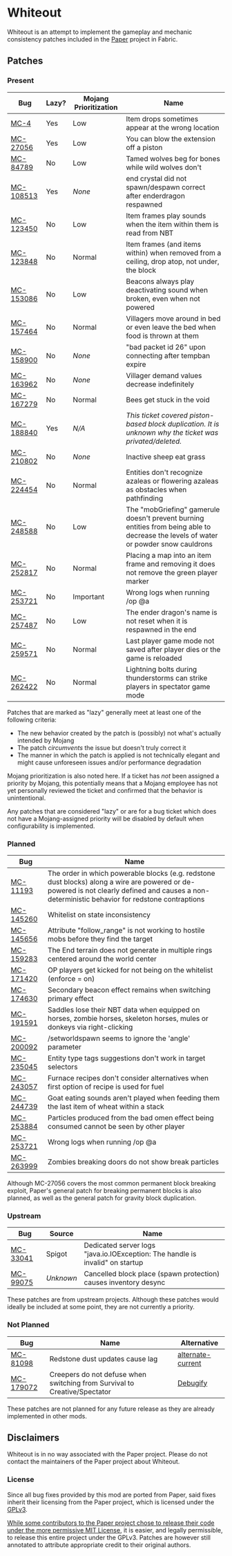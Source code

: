 # Whiteout

Whiteout is an attempt to implement the gameplay and mechanic consistency patches included in the [Paper](https://github.com/PaperMC/Paper) project in Fabric.

## Patches

### Present

| Bug                                                   | Lazy? | Mojang Prioritization | Name                                                                                                                                 |
|-------------------------------------------------------|-------|-----------------------|--------------------------------------------------------------------------------------------------------------------------------------|
| [MC-4](https://bugs.mojang.com/browse/MC-4)           | Yes   | Low                   | Item drops sometimes appear at the wrong location                                                                                    |
| [MC-27056](https://bugs.mojang.com/browse/MC-27056)   | Yes   | Low                   | You can blow the extension off a piston                                                                                              |
| [MC-84789](https://bugs.mojang.com/browse/MC-84789)   | No    | Low                   | Tamed wolves beg for bones while wild wolves don't                                                                                   |
| [MC-108513](https://bugs.mojang.com/browse/MC-108513) | Yes   | *None*                | end crystal did not spawn/despawn correct after enderdragon respawned                                                                |
| [MC-123450](https://bugs.mojang.com/browse/MC-123450) | No    | Low                   | Item frames play sounds when the item within them is read from NBT                                                                   |
| [MC-123848](https://bugs.mojang.com/browse/MC-123848) | No    | Normal                | Item frames (and items within) when removed from a ceiling, drop atop, not under, the block                                          |
| [MC-153086](https://bugs.mojang.com/browse/MC-153086) | No    | Low                   | Beacons always play deactivating sound when broken, even when not powered                                                            |
| [MC-157464](https://bugs.mojang.com/browse/MC-157464) | No    | Normal                | Villagers move around in bed or even leave the bed when food is thrown at them                                                       |
| [MC-158900](https://bugs.mojang.com/browse/MC-158900) | No    | *None*                | "bad packet id 26" upon connecting after tempban expire                                                                              |
| [MC-163962](https://bugs.mojang.com/browse/MC-163962) | No    | *None*                | Villager demand values decrease indefinitely                                                                                         |
| [MC-167279](https://bugs.mojang.com/browse/MC-167279) | No    | Normal                | Bees get stuck in the void                                                                                                           |
| [MC-188840](https://bugs.mojang.com/browse/MC-188840) | Yes   | *N/A*                 | *This ticket covered piston-based block duplication. It is unknown why the ticket was privated/deleted.*                             |
| [MC-210802](https://bugs.mojang.com/browse/MC-210802) | No    | *None*                | Inactive sheep eat grass                                                                                                             |
| [MC-224454](https://bugs.mojang.com/browse/MC-224454) | No    | Normal                | Entities don't recognize azaleas or flowering azaleas as obstacles when pathfinding                                                  |
| [MC-248588](https://bugs.mojang.com/browse/MC-248588) | No    | Low                   | The "mobGriefing" gamerule doesn't prevent burning entities from being able to decrease the levels of water or powder snow cauldrons |
| [MC-252817](https://bugs.mojang.com/browse/MC-252817) | No    | Normal                | Placing a map into an item frame and removing it does not remove the green player marker                                             |
| [MC-253721](https://bugs.mojang.com/browse/MC-253721) | No    | Important             | Wrong logs when running /op @a                                                                                                       |
| [MC-257487](https://bugs.mojang.com/browse/MC-257487) | No    | Low                   | The ender dragon's name is not reset when it is respawned in the end                                                                 |
| [MC-259571](https://bugs.mojang.com/browse/MC-259571) | No    | Normal                | Last player game mode not saved after player dies or the game is reloaded                                                            |
| [MC-262422](https://bugs.mojang.com/browse/MC-262422) | No    | Normal                | Lightning bolts during thunderstorms can strike players in spectator game mode                                                       |

Patches that are marked as "lazy" generally meet at least one of the following criteria:

- The new behavior created by the patch is (possibly) not what's actually intended by Mojang
- The patch *circumvents* the issue but doesn't truly correct it
- The manner in which the patch is applied is not technically elegant and might cause unforeseen issues and/or performance degradation

Mojang prioritization is also noted here. If a ticket has *not* been assigned a priority by Mojang, this potentially means that a Mojang employee has not yet personally reviewed the ticket and confirmed that the behavior is unintentional.

Any patches that are considered "lazy" or are for a bug ticket which does not have a Mojang-assigned priority will be disabled by default when configurability is implemented.

### Planned

| Bug                                                   | Name                                                                                                                                                                                            |
|-------------------------------------------------------|-------------------------------------------------------------------------------------------------------------------------------------------------------------------------------------------------|
| [MC-11193](https://bugs.mojang.com/browse/MC-11193)   | The order in which powerable blocks (e.g. redstone dust blocks) along a wire are powered or de-powered is not clearly defined and causes a non-deterministic behavior for redstone contraptions |
| [MC-145260](https://bugs.mojang.com/browse/MC-145260) | Whitelist on state inconsistency                                                                                                                                                                |
| [MC-145656](https://bugs.mojang.com/browse/MC-145656) | Attribute "follow_range" is not working to hostile mobs before they find the target                                                                                                             |
| [MC-159283](https://bugs.mojang.com/browse/MC-159283) | The End terrain does not generate in multiple rings centered around the world center                                                                                                            |
| [MC-171420](https://bugs.mojang.com/browse/MC-171420) | OP players get kicked for not being on the whitelist (enforce = on)                                                                                                                             |
| [MC-174630](https://bugs.mojang.com/browse/MC-174630) | Secondary beacon effect remains when switching primary effect                                                                                                                                   |
| [MC-191591](https://bugs.mojang.com/browse/MC-191591) | Saddles lose their NBT data when equipped on horses, zombie horses, skeleton horses, mules or donkeys via right-clicking                                                                        |
| [MC-200092](https://bugs.mojang.com/browse/MC-200092) | /setworldspawn seems to ignore the 'angle' parameter                                                                                                                                            |
| [MC-235045](https://bugs.mojang.com/browse/MC-235045) | Entity type tags suggestions don't work in target selectors                                                                                                                                     |
| [MC-243057](https://bugs.mojang.com/browse/MC-243057) | Furnace recipes don't consider alternatives when first option of recipe is used for fuel                                                                                                        |
| [MC-244739](https://bugs.mojang.com/browse/MC-244739) | Goat eating sounds aren't played when feeding them the last item of wheat within a stack                                                                                                        |
| [MC-253884](https://bugs.mojang.com/browse/MC-253884) | Particles produced from the bad omen effect being consumed cannot be seen by other player                                                                                                       |
| [MC-253721](https://bugs.mojang.com/browse/MC-253721) | Wrong logs when running /op @a                                                                                                                                                                  |
| [MC-263999](https://bugs.mojang.com/browse/MC-263999) | Zombies breaking doors do not show break particles                                                                                                                                              |

Although MC-27056 covers the most common permanent block breaking exploit, Paper's general patch for breaking permanent blocks is also planned, as well as the general patch for gravity block duplication.

### Upstream

| Bug                                                 | Source    | Name                                                                          |
|-----------------------------------------------------|-----------|-------------------------------------------------------------------------------|
| [MC-33041](https://bugs.mojang.com/browse/MC-33041) | Spigot    | Dedicated server logs "java.io.IOException: The handle is invalid" on startup |
| [MC-99075](https://bugs.mojang.com/browse/MC-99075) | *Unknown* | Cancelled block place (spawn protection) causes inventory desync              |

These patches are from upstream projects. Although these patches would ideally be included at some point, they are not currently a priority.

### Not Planned

| Bug                                                   | Name                                                                      | Alternative                                                             |
|-------------------------------------------------------|---------------------------------------------------------------------------|-------------------------------------------------------------------------|
| [MC-81098](https://bugs.mojang.com/browse/MC-81098)   | Redstone dust updates cause lag                                           | [alternate-current](https://github.com/SpaceWalkerRS/alternate-current) |
| [MC-179072](https://bugs.mojang.com/browse/MC-179072) | Creepers do not defuse when switching from Survival to Creative/Spectator | [Debugify](https://github.com/isXander/Debugify)                        |

These patches are not planned for any future release as they are already implemented in other mods.

## Disclaimers

Whiteout is in no way associated with the Paper project. Please do not contact the maintainers of the Paper project about Whiteout.

### License

Since all bug fixes provided by this mod are ported from Paper, said fixes inherit their licensing from the Paper project, which is licensed under the [GPLv3](./LICENSE).

[While some contributors to the Paper project chose to release their code under the more permissive MIT License](https://github.com/PaperMC/Paper/blob/master/LICENSE.md), it is easier, and legally permissible, to release this entire project under the GPLv3. Patches are however still annotated to attribute appropriate credit to their original authors.
